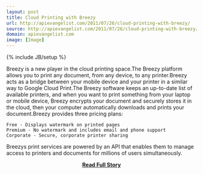 ```yaml
---
layout: post
title: Cloud Printing with Breezy
url: http://apievangelist.com/2011/07/26/cloud-printing-with-breezy/
source: http://apievangelist.com/2011/07/26/cloud-printing-with-breezy/
domain: apievangelist.com
image: [Image]
---
```

{% include JB/setup %}<p>Breezy is a new player in the cloud printing space.The Breezy platform allows you to print any document, from any device, to any printer.Breezy acts as a bridge between your mobile device and your printer in a similar way to Google Cloud Print.The Breezy software keeps an up-to-date list of available printers, and when you want to print something from your laptop or mobile device, Breezy encrypts your document and securely stores it in the cloud, then your computer automatically downloads and prints your document.Breezy provides three pricing plans:

	Free - Displays watermark on printed pages
	Premium - No watermark and includes email and phone support
	Corporate - Secure, corporate printer sharing

Breezys print services are powered by an API that enables them to manage access to printers and documents for millions of users simultaneously.</p>
<center><p><a href="http://apievangelist.com/2011/07/26/cloud-printing-with-breezy/" style='padding:25px; font-sze:18px; font-weight: bold;'>Read Full Story</a></p></center>
